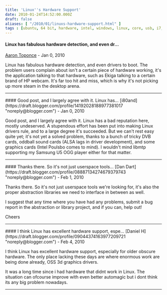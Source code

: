 ```yaml
---
title: 'Linux''s Hardware Support'
date: 2010-01-24T14:52:00.000Z
draft: false
aliases: [ "/2010/01/linuxs-hardware-support.html" ]
tags : [ubuntu, 64 bit, hardware, intel, windows, linux, core, usb, i7, opensuse, support]
---
```


#### Linux has fabulous hardware detection, and even dr...
[Aaron Toponce](https://draft.blogger.com/profile/09803144837381169974 "noreply@blogger.com") - <time datetime="2010-01-24T15:14:29.879Z">Jan 0, 2010</time>

Linux has fabulous hardware detection, and even drivers to boot. The problem users complain about isn't a certain piece of hardware working, it's the application talking to that hardware, such as Ekiga talking to a certain brand of HP webcam. It's far too hit and miss, which is why it's not picking up more steam in the desktop arena.
<hr />
#### Good post, and I largely agree with it. Linux has...
[i80and](https://draft.blogger.com/profile/14192028188977381017 "noreply@blogger.com") - <time datetime="2010-01-24T16:03:26.387Z">Jan 0, 2010</time>

Good post, and I largely agree with it. Linux has a bad reputation here, mostly undeserved. A stupendous effort has been put into making Linux drivers rule, and to a large degree it's succeeded. But we can't rest easy quite yet; it's not yet a solved problem, thanks to a bunch of tricky DVB cards, oddball sound cards (ALSA lags in driver development), and some graphics cards (Intel Poulsbo comes to mind). I wouldn't mind libmtp supporting my Samsung U5 OGG player either for that matter.
<hr />
#### Thanks there. So it's not just userspace tools...
[Dan Dart](https://draft.blogger.com/profile/08887134274679379743 "noreply@blogger.com") - <time datetime="2010-02-01T22:40:42.240Z">Feb 1, 2010</time>

Thanks there. So it's not just userspace tools we're looking for, it's also the proper abstraction libraries we need to interface in between as well.  
  
I suggest that any time where you have had any problems, submit a bug report in the abstraction or library project, and if you can, help out!  
  
Cheers
<hr />
#### I think Linux has excellent hardware support, espe...
[Daniel H](https://draft.blogger.com/profile/09044374163977209721 "noreply@blogger.com") - <time datetime="2010-02-11T20:05:21.926Z">Feb 4, 2010</time>

I think Linux has excellent hardware support, especially for older obscure hardware. The only place lacking these days are where enormous work are being done already, OSS 3d graphics drivers.  
  
It was a long time since i had hardware that didnt work in Linux. The situation can ofcourse improve with even better automagic but i dont think its any big problem nowadays.
<hr />
